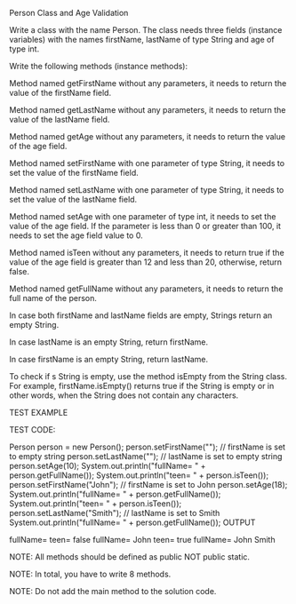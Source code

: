 Person Class and Age Validation

Write a class with the name Person. The class needs three fields (instance variables) with the names firstName, lastName of type String and age of type int.

Write the following methods (instance methods):

Method named getFirstName without any parameters, it needs to return the value of the firstName field.

Method named getLastName without any parameters, it needs to return the value of the lastName field.

Method named getAge without any parameters, it needs to return the value of the age field.

Method named setFirstName with one parameter of type String, it needs to set the value of the firstName field.

Method named setLastName with one parameter of type String, it needs to set the value of the lastName field.

Method named setAge with one parameter of type int, it needs to set the value of the age field. If the parameter is less than 0 or greater than 100, it needs to set the age field value to 0.

Method named isTeen without any parameters, it needs to return true if the value of the age field is greater than 12 and less than 20, otherwise, return false.

Method named getFullName without any parameters, it needs to return the full name of the person.

In case both firstName and lastName fields are empty, Strings return an empty String.

In case lastName is an empty String, return firstName.

In case firstName is an empty String, return lastName.

To check if s String is empty, use the method isEmpty from the String class. For example, firstName.isEmpty() returns true if the String is empty or in other words, when the String does not contain any characters.



TEST EXAMPLE

TEST CODE:

Person person = new Person();
person.setFirstName("");   // firstName is set to empty string
person.setLastName("");    // lastName is set to empty string
person.setAge(10);
System.out.println("fullName= " + person.getFullName());
System.out.println("teen= " + person.isTeen());
person.setFirstName("John");    // firstName is set to John
person.setAge(18);
System.out.println("fullName= " + person.getFullName());
System.out.println("teen= " + person.isTeen());
person.setLastName("Smith");    // lastName is set to Smith
System.out.println("fullName= " + person.getFullName());
OUTPUT

fullName=
teen= false
fullName= John
teen= true
fullName= John Smith


NOTE: All ​methods should be defined as public NOT public static.

NOTE: In total, you have to write 8 methods.

NOTE: Do not add the main method to the solution code.